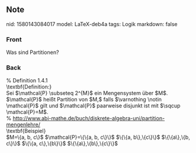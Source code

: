 ## Note
nid: 1580143084017
model: LaTeX-deb4a
tags: Logik
markdown: false

### Front
Was sind Partitionen?

### Back
<div>% Definition 1.4.1</div><div>
</div><div>\textbf{Definition:}</div><div>
</div>Sei $\mathcal{P} \subseteq 2^{M}$ ein Mengensystem über $M$. <span>$\mathcal{P}$ heißt Partition von $M,$ falls $\varnothing \notin \mathcal{P}$ gilt und $\mathcal{P}$ paarweise disjunkt ist mit $\sqcup \mathcal{P}=M$.</span><div><div><div>
</div></div></div><div>% <a href="http://www.abi-mathe.de/buch/diskrete-algebra-uni/partition-mengenlehre/">http://www.abi-mathe.de/buch/diskrete-algebra-uni/partition-mengenlehre/</a></div><div>
</div><div>\textbf{Beispiel}</div><div>$M=\{a, b, c\}$
$\mathcal{P}=\{\{a, b, c\}\}$
$\{\{a, b\},\{c\}\}$
$\{\{a\},\{b, c\}\}$
$\{\{a, c\},\{b\}\}$
$\{\{a\},\{b\},\{c\}\}$
</div>
